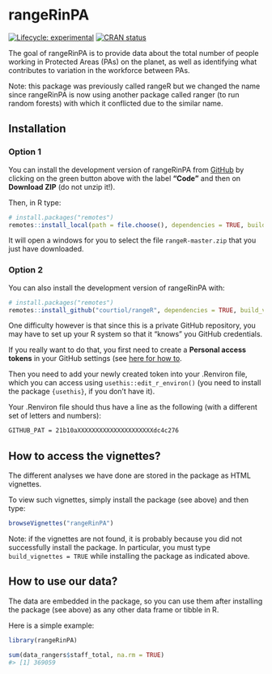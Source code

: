 
<!-- README.md is generated from README.Rmd. Please edit that file -->

# rangeRinPA

<!-- badges: start -->

[![Lifecycle:
experimental](https://img.shields.io/badge/lifecycle-experimental-orange.svg)](https://lifecycle.r-lib.org/articles/stages.html#experimental)
[![CRAN
status](https://www.r-pkg.org/badges/version/rangeR)](https://CRAN.R-project.org/package=rangeR)
<!-- badges: end -->

The goal of rangeRinPA is to provide data about the total number of
people working in Protected Areas (PAs) on the planet, as well as
identifying what contributes to variation in the workforce between PAs.

Note: this package was previously called rangeR but we changed the name
since rangeRinPA is now using another package called ranger (to run
random forests) with which it conflicted due to the similar name.

## Installation

### Option 1

You can install the development version of rangeRinPA from
[GitHub](https://github.com/) by clicking on the green button above with
the label **“Code”** and then on **Download ZIP** (do not unzip it!).

Then, in R type:

``` r
# install.packages("remotes")
remotes::install_local(path = file.choose(), dependencies = TRUE, build = TRUE, build_vignettes = TRUE)
```

It will open a windows for you to select the file `rangeR-master.zip`
that you just have downloaded.

### Option 2

You can also install the development version of rangeRinPA with:

``` r
# install.packages("remotes")
remotes::install_github("courtiol/rangeR", dependencies = TRUE, build_vignettes = TRUE)
```

One difficulty however is that since this is a private GitHub
repository, you may have to set up your R system so that it “knows” you
GitHub credentials.

If you really want to do that, you first need to create a **Personal
access tokens** in your GitHub settings (see [here for how
to](https://docs.github.com/en/github/authenticating-to-github/creating-a-personal-access-token).

Then you need to add your newly created token into your .Renviron file,
which you can access using `usethis::edit_r_environ()` (you need to
install the package `{usethis}`, if you don’t have it).

Your .Renviron file should thus have a line as the following (with a
different set of letters and numbers):

``` txt
GITHUB_PAT = 21b10aXXXXXXXXXXXXXXXXXXXXXdc4c276
```

## How to access the vignettes?

The different analyses we have done are stored in the package as HTML
vignettes.

To view such vignettes, simply install the package (see above) and then
type:

``` r
browseVignettes("rangeRinPA")
```

Note: if the vignettes are not found, it is probably because you did not
successfully install the package. In particular, you must type
`build_vignettes = TRUE` while installing the package as indicated
above.

## How to use our data?

The data are embedded in the package, so you can use them after
installing the package (see above) as any other data frame or tibble in
R.

Here is a simple example:

``` r
library(rangeRinPA)

sum(data_rangers$staff_total, na.rm = TRUE)
#> [1] 369059
```
